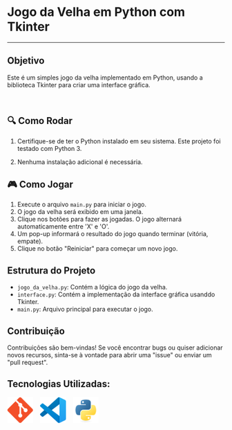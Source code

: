 # Jogo da Velha em Python com Tkinter 

---

## Objetivo
Este é um simples jogo da velha implementado em Python, usando a biblioteca Tkinter para criar uma interface gráfica.

<br>

## 🔍 Como Rodar

1. Certifique-se de ter o Python instalado em seu sistema. Este projeto foi testado com Python 3.

2. Nenhuma instalação adicional é necessária.

## :video_game: Como Jogar

1. Execute o arquivo `main.py` para iniciar o jogo.
2. O jogo da velha será exibido em uma janela.
3. Clique nos botões para fazer as jogadas. O jogo alternará automaticamente entre 'X' e 'O'.
4. Um pop-up informará o resultado do jogo quando terminar (vitória, empate).
5. Clique no botão "Reiniciar" para começar um novo jogo.

## Estrutura do Projeto

- `jogo_da_velha.py`: Contém a lógica do jogo da velha.
- `interface.py`: Contém a implementação da interface gráfica usanddo Tkinter.
- `main.py`: Arquivo principal para executar o jogo.

## Contribuição

Contribuições são bem-vindas! Se você encontrar bugs ou quiser adicionar novos recursos, sinta-se à vontade para abrir uma "issue" ou enviar um "pull request".

## **Tecnologias Utilizadas:**

<div style="display: inline_block">
  <img align="center" alt="icone-GIT" height="60" src="https://github.com/devicons/devicon/blob/master/icons/git/git-original.svg">
  &nbsp;&nbsp;
  <img align="center" alt="icone-VS-CODE" height="60" src="https://github.com/devicons/devicon/blob/master/icons/vscode/vscode-original.svg">
  &nbsp;&nbsp;
  <img align="center" alt="icone-Python" height="60" src="https://github.com/devicons/devicon/blob/master/icons/python/python-original.svg">
  &nbsp;&nbsp;
  <!-- 
   -->
<!-- </div> -->
